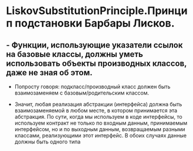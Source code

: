 # LiskovSubstitutionPrinciple.Принцип подстановки Барбары Лисков.
## - Функции, использующие указатели ссылок на базовые классы, должны уметь использовать объекты производных классов, даже не зная об этом.

  * Попросту говоря: подкласс/производный класс должен быть взаимозаменяем с базовым/родительским классом.

  * Значит, любая реализация абстракции (интерфейса) должна быть взаимозаменяемой в любом месте, в котором принимается эта абстракция. По сути, когда мы используем в коде интерфейсы, то используем контракт не только по входным данным, принимаемым интерфейсом, но и по выходным данным, возвращаемым разными классами, реализующими этот интерфейс. В обоих случаях данные должны быть одного типа
